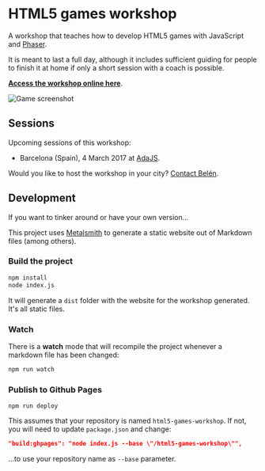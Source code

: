 # HTML5 games workshop

A workshop that teaches how to develop HTML5 games with JavaScript and [Phaser](http://phaser.io).

It is meant to last a full day, although it includes sufficient guiding for people to finish it at home if only a short session with a coach is possible.

[**Access the workshop online here**](https://belen-albeza.github.io/html5-games-workshop/).

![Game screenshot](https://github.com/mozdevs/html5-games-workshop/raw/master/src/assets/assets/platformer/platformer_screenshot.png)

## Sessions

Upcoming sessions of this workshop:

- Barcelona (Spain), 4 March 2017 at [AdaJS](http://ada.barcelonajs.org/).

Would you like to host the workshop in your city? [Contact Belén](https://belenalbeza.com/speaking/#howtogetmeatyourevent).

## Development

If you want to tinker around or have your own version…

This project uses [Metalsmith](http://www.metalsmith.io/) to generate a static website out of Markdown files (among others).

### Build the project

```sh
npm install
node index.js
```

It will generate a `dist` folder with the website for the workshop generated. It's all static files.

### Watch

There is a **watch** mode that will recompile the project whenever a markdown file has been changed:

```sh
npm run watch
```

### Publish to Github Pages

```
npm run deploy
```

This assumes that your repository is named `html5-games-workshop`. If not, you will need to update `package.json` and change:

```json
"build:ghpages": "node index.js --base \"/html5-games-workshop\"",
```

…to use your repository name as `--base` parameter.

